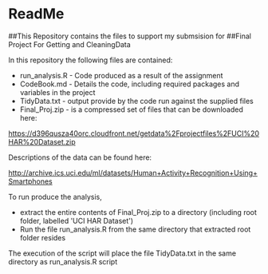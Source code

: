 # ReadMe
##This Repository contains the files to support my submsision for 
##Final Project For Getting and CleaningData

In this repository the following files are contained:
* run_analysis.R - Code produced as a result of the assignment
* CodeBook.md - Details the code, including required packages and variables in the project
* TidyData.txt - output provide by the code run against the supplied files
* Final_Proj.zip - is a compressed set of files that can be downloaded here:

https://d396qusza40orc.cloudfront.net/getdata%2Fprojectfiles%2FUCI%20HAR%20Dataset.zip

Descriptions of the data can be found here:

http://archive.ics.uci.edu/ml/datasets/Human+Activity+Recognition+Using+Smartphones

To run produce the analysis, 
* extract the entire contents of Final_Proj.zip to a directory (including root folder, labelled 'UCI HAR Dataset')
* Run the file run_analysis.R from the same directory that extracted root folder resides

The execution of the script will place the file TidyData.txt in the same directory as run_analysis.R script



